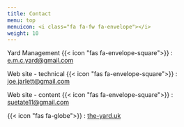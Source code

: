 ```yaml
---
title: Contact
menu: top
menuicon: <i class="fa fa-fw fa-envelope"></i>
weight: 10
---
```



Yard Management {{< icon "fas fa-envelope-square">}}
: [e.m.c.yard@gmail.com](mailto:e.m.c.yard@gmail.com)

Web site - technical {{< icon "fas fa-envelope-square">}}
: [joe.jarlett@gmail.com](mailto:joe.jarlett@gmail.com)

Web site - content {{< icon "fas fa-envelope-square">}}
: [suetate11@gmail.com](mailto:suetate11@gmail.com)

{{< icon "fas fa-globe">}}
: [the-yard.uk](https://the-yard.uk)


